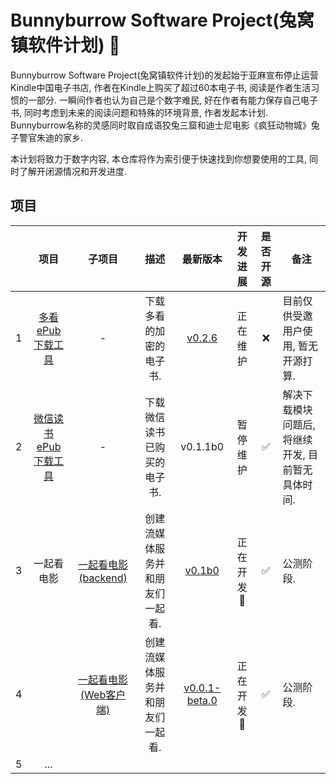 # Bunnyburrow Software Project(兔窝镇软件计划) 🐰

Bunnyburrow Software Project(兔窝镇软件计划)的发起始于亚麻宣布停止运营Kindle中国电子书店, 作者在Kindle上购买了超过60本电子书, 阅读是作者生活习惯的一部分. 一瞬间作者也认为自己是个数字难民, 好在作者有能力保存自己电子书, 同时考虑到未来的阅读问题和特殊的环境背景, 作者发起本计划. Bunnyburrow名称的灵感同时取自成语狡兔三窟和迪士尼电影《疯狂动物城》兔子警官朱迪的家乡. 

本计划将致力于数字内容, 本仓库将作为索引便于快速找到你想要使用的工具, 同时了解开闭源情况和开发进度.

## 项目

|      |                             项目                             |                            子项目                            |              描述               |                           最新版本                           | 开发进展  | 是否开源 | 备注                                              |
| :--: | :----------------------------------------------------------: | :----------------------------------------------------------: | :-----------------------------: | :----------------------------------------------------------: | :-------: | :------: | ------------------------------------------------- |
|  1   | [多看ePub下载工具](https://github.com/sun1638650145/bunnyburrow-duokan) |                              -                               |     下载多看的加密的电子书.     | [v0.2.6](https://github.com/sun1638650145/bunnyburrow-duokan/releases/tag/v0.2.6) | 正在维护  |    ❌     | 目前仅供受邀用户使用, 暂无开源打算.               |
|  2   | [微信读书ePub下载工具](https://github.com/sun1638650145/bunnyburrow-weread) |                              -                               |   下载微信读书已购买的电子书.   |                           v0.1.1b0                           | 暂停维护  |    ✅     | 解决下载模块问题后, 将继续开发, 目前暂无具体时间. |
|  3   |                          一起看电影                          | [一起看电影(backend)](https://github.com/sun1638650145/bunnyburrow-watch2gether-backend) | 创建流媒体服务并和朋友们一起看. | [v0.1b0](https://github.com/sun1638650145/bunnyburrow-watch2gether-backend/releases/tag/v0.1b0) | 正在开发🚩 |    ✅     | 公测阶段.                                         |
|  4   |                                                              | [一起看电影(Web客户端)](https://github.com/sun1638650145/bunnyburrow-watch2gether-web) | 创建流媒体服务并和朋友们一起看. | [v0.0.1-beta.0](https://github.com/sun1638650145/bunnyburrow-watch2gether-web/releases/tag/v0.0.1-beta.0) | 正在开发🚩 |    ✅     | 公测阶段.                                         |
|  5   |                             ...                              |                                                              |                                 |                                                              |           |          |                                                   |
